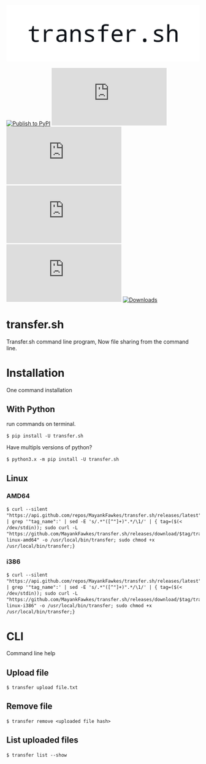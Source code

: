 
[![banner](https://github.com/MayankFawkes/transfer.sh/raw/master/img/transfer.png)](https://github.com/MayankFawkes/transfer.sh)

[![Publish to PyPI](https://github.com/MayankFawkes/transfer.sh/actions/workflows/pypi-publish.yml/badge.svg)](https://github.com/MayankFawkes/transfer.sh/actions/workflows/pypi-publish.yml)
[![ver](https://img.shields.io/pypi/pyversions/transfer.sh)](https://pypi.org/project/transfer.sh/)
[![lang](https://img.shields.io/github/languages/top/mayankfawkes/transfer.sh)](https://github.com/MayankFawkes/transfer.sh)
[![status](https://img.shields.io/pypi/status/transfer.sh)](https://pypi.org/project/transfer.sh/)
[![ver](https://img.shields.io/pypi/v/transfer.sh)](https://pypi.org/project/transfer.sh/)
[![Downloads](https://pepy.tech/badge/transfer.sh/week)](https://pepy.tech/project/transfer-sh)

# transfer.sh
Transfer.sh command line program, Now file sharing from the command line.

# Installation
One command installation

## With Python
run commands on terminal.

```
$ pip install -U transfer.sh
```

Have multipls versions of python?

```
$ python3.x -m pip install -U transfer.sh
```
## Linux

### AMD64 
```
$ curl --silent "https://api.github.com/repos/MayankFawkes/transfer.sh/releases/latest" | grep '"tag_name":' | sed -E 's/.*"([^"]+)".*/\1/' | { tag=($(< /dev/stdin)); sudo curl -L "https://github.com/MayankFawkes/transfer.sh/releases/download/$tag/transfer-linux-amd64" -o /usr/local/bin/transfer; sudo chmod +x /usr/local/bin/transfer;}
```

### i386
```
$ curl --silent "https://api.github.com/repos/MayankFawkes/transfer.sh/releases/latest" | grep '"tag_name":' | sed -E 's/.*"([^"]+)".*/\1/' | { tag=($(< /dev/stdin)); sudo curl -L "https://github.com/MayankFawkes/transfer.sh/releases/download/$tag/transfer-linux-i386" -o /usr/local/bin/transfer; sudo chmod +x /usr/local/bin/transfer;}
```

# CLI
Command line help

## Upload file
```
$ transfer upload file.txt
```
## Remove file
```
$ transfer remove <uploaded file hash>
```
## List uploaded files
```
$ transfer list --show
```

